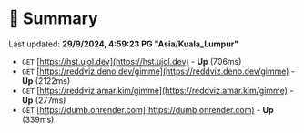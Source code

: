 # 📖 Summary
Last updated: **29/9/2024, 4:59:23 PG "Asia/Kuala_Lumpur"**

- `GET` [https://hst.ujol.dev](https://hst.ujol.dev) - **Up** (706ms)
- `GET` [https://reddviz.deno.dev/gimme](https://reddviz.deno.dev/gimme) - **Up** (2122ms)
- `GET` [https://reddviz.amar.kim/gimme](https://reddviz.amar.kim/gimme) - **Up** (277ms)
- `GET` [https://dumb.onrender.com](https://dumb.onrender.com) - **Up** (339ms)
